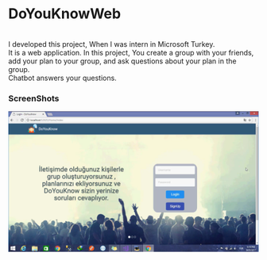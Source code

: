 # DoYouKnowWeb
<br>
I developed this project,  When I was intern in Microsoft Turkey. <br>
It is a web application. In this project,
You create a group with your friends, 
add your plan to your group, and ask questions about your plan in the group. <br>
Chatbot answers your questions.<br>


<h3>ScreenShots</h3>

<img src="./Images/1.png" />
<img src="" />
<img src="" />
<img src="" />
<img src="" />
<img src="" />
<img src="" />
<img src="" />
